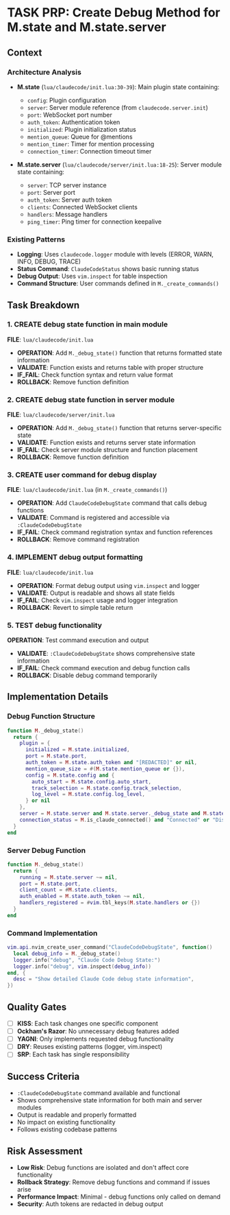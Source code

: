 # TASK PRP: Create Debug Method for M.state and M.state.server

## Context

### Architecture Analysis
- **M.state** (`lua/claudecode/init.lua:30-39`): Main plugin state containing:
  - `config`: Plugin configuration
  - `server`: Server module reference (from `claudecode.server.init`)
  - `port`: WebSocket port number
  - `auth_token`: Authentication token
  - `initialized`: Plugin initialization status
  - `mention_queue`: Queue for @mentions
  - `mention_timer`: Timer for mention processing
  - `connection_timer`: Connection timeout timer

- **M.state.server** (`lua/claudecode/server/init.lua:18-25`): Server module state containing:
  - `server`: TCP server instance
  - `port`: Server port
  - `auth_token`: Server auth token
  - `clients`: Connected WebSocket clients
  - `handlers`: Message handlers
  - `ping_timer`: Ping timer for connection keepalive

### Existing Patterns
- **Logging**: Uses `claudecode.logger` module with levels (ERROR, WARN, INFO, DEBUG, TRACE)
- **Status Command**: `ClaudeCodeStatus` shows basic running status
- **Debug Output**: Uses `vim.inspect` for table inspection
- **Command Structure**: User commands defined in `M._create_commands()`

## Task Breakdown

### 1. CREATE debug state function in main module
**FILE**: `lua/claudecode/init.lua`
- **OPERATION**: Add `M._debug_state()` function that returns formatted state information
- **VALIDATE**: Function exists and returns table with proper structure
- **IF_FAIL**: Check function syntax and return value format
- **ROLLBACK**: Remove function definition

### 2. CREATE debug state function in server module
**FILE**: `lua/claudecode/server/init.lua`
- **OPERATION**: Add `M._debug_state()` function that returns server-specific state
- **VALIDATE**: Function exists and returns server state information
- **IF_FAIL**: Check server module structure and function placement
- **ROLLBACK**: Remove function definition

### 3. CREATE user command for debug display
**FILE**: `lua/claudecode/init.lua` (in `M._create_commands()`)
- **OPERATION**: Add `ClaudeCodeDebugState` command that calls debug functions
- **VALIDATE**: Command is registered and accessible via `:ClaudeCodeDebugState`
- **IF_FAIL**: Check command registration syntax and function references
- **ROLLBACK**: Remove command registration

### 4. IMPLEMENT debug output formatting
**FILE**: `lua/claudecode/init.lua`
- **OPERATION**: Format debug output using `vim.inspect` and logger
- **VALIDATE**: Output is readable and shows all state fields
- **IF_FAIL**: Check `vim.inspect` usage and logger integration
- **ROLLBACK**: Revert to simple table return

### 5. TEST debug functionality
**OPERATION**: Test command execution and output
- **VALIDATE**: `:ClaudeCodeDebugState` shows comprehensive state information
- **IF_FAIL**: Check command execution and debug function calls
- **ROLLBACK**: Disable debug command temporarily

## Implementation Details

### Debug Function Structure
```lua
function M._debug_state()
  return {
    plugin = {
      initialized = M.state.initialized,
      port = M.state.port,
      auth_token = M.state.auth_token and "[REDACTED]" or nil,
      mention_queue_size = #(M.state.mention_queue or {}),
      config = M.state.config and {
        auto_start = M.state.config.auto_start,
        track_selection = M.state.config.track_selection,
        log_level = M.state.config.log_level,
      } or nil
    },
    server = M.state.server and M.state.server._debug_state and M.state.server._debug_state() or "Not running",
    connection_status = M.is_claude_connected() and "Connected" or "Disconnected"
  }
end
```

### Server Debug Function
```lua
function M._debug_state()
  return {
    running = M.state.server ~= nil,
    port = M.state.port,
    client_count = #M.state.clients,
    auth_enabled = M.state.auth_token ~= nil,
    handlers_registered = #vim.tbl_keys(M.state.handlers or {})
  }
end
```

### Command Implementation
```lua
vim.api.nvim_create_user_command("ClaudeCodeDebugState", function()
  local debug_info = M._debug_state()
  logger.info("debug", "Claude Code Debug State:")
  logger.info("debug", vim.inspect(debug_info))
end, {
  desc = "Show detailed Claude Code debug state information",
})
```

## Quality Gates

- [ ] **KISS**: Each task changes one specific component
- [ ] **Ockham's Razor**: No unnecessary debug features added
- [ ] **YAGNI**: Only implements requested debug functionality
- [ ] **DRY**: Reuses existing patterns (logger, vim.inspect)
- [ ] **SRP**: Each task has single responsibility

## Success Criteria

- `:ClaudeCodeDebugState` command available and functional
- Shows comprehensive state information for both main and server modules
- Output is readable and properly formatted
- No impact on existing functionality
- Follows existing codebase patterns

## Risk Assessment

- **Low Risk**: Debug functions are isolated and don't affect core functionality
- **Rollback Strategy**: Remove debug functions and command if issues arise
- **Performance Impact**: Minimal - debug functions only called on demand
- **Security**: Auth tokens are redacted in debug output